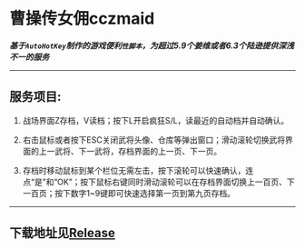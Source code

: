 # 曹操传女佣cczmaid



***基于```AutoHotKey```制作的游戏便利```性脚本```，为超过5.9个姜维或者6.3个陆逊提供深浅不一的服务***

---

## 服务项目:

1. 战场界面Z存档，V读档；按下L开启疯狂S/L，读最近的自动档并自动确认。

2. 右击鼠标或者按下ESC关闭武将头像、仓库等弹出窗口；滑动滚轮切换武将界面的上一武将、下一武将，存档界面的上一页、下一页。

3. 存档时移动鼠标到某个栏位无需左击，按下滚轮可以快速确认，连点“是”和“OK”；按下鼠标右键同时滑动滚轮可以在存档界面切换上一百页、下一百页；按下数字1~9键即可快速选择第一页到第九页存档。

---

## 下载地址见[Release](https://github.com/Faith-Mian/cczmaid/releases)
